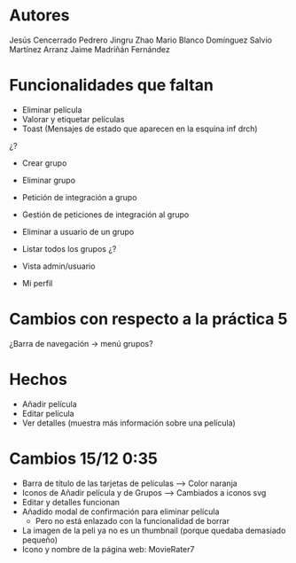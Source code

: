 # Autores
Jesús Cencerrado Pedrero
Jingru Zhao
Mario Blanco Domínguez
Salvio Martínez Arranz
Jaime Madriñán Fernández

# Funcionalidades que faltan
- Eliminar película
- Valorar y etiquetar películas
- Toast (Mensajes de estado que aparecen en la esquina inf drch)

¿?
- Crear grupo
- Eliminar grupo
- Petición de integración a grupo
- Gestión de peticiones de integración al grupo
- Eliminar a usuario de un grupo
- Listar todos los grupos
¿?

- Vista admin/usuario
- Mi perfil

# Cambios con respecto a la práctica 5
¿Barra de navegación -> menú grupos?

# Hechos
- Añadir película
- Editar película
- Ver detalles (muestra más información sobre una película)

# Cambios 15/12 0:35
- Barra de título de las tarjetas de películas --> Color naranja
- Iconos de Añadir película y de Grupos --> Cambiados a iconos svg
- Editar y detalles funcionan
- Añadido modal de confirmación para eliminar película
    - Pero no está enlazado con la funcionalidad de borrar
- La imagen de la peli ya no es un thumbnail (porque quedaba demasiado pequeño)
- Icono y nombre de la página web: MovieRater7
